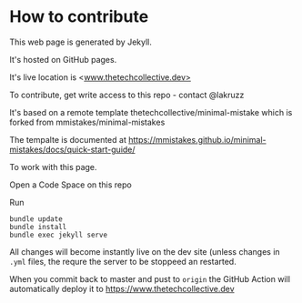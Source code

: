 # How to contribute

This web page is generated by Jekyll.

It's hosted on GitHub pages.

It's live location is <www.thetechcollective.dev>

To contribute, get write access to this repo - contact @lakruzz

It's based on a remote template thetechcollective/minimal-mistake which is forked from mmistakes/minimal-mistakes

The tempalte is documented at <https://mmistakes.github.io/minimal-mistakes/docs/quick-start-guide/>

To work with this page.

Open a Code Space on this repo

Run

```
bundle update
bundle install
bundle exec jekyll serve
```

All changes will become instantly live on the dev site (unless changes in `.yml` files, the requre the server to be stoppeed an restarted.

When you commit back to master and pust to `origin` the GitHub Action will automatically deploy it to <https://www.thetechcollective.dev>
